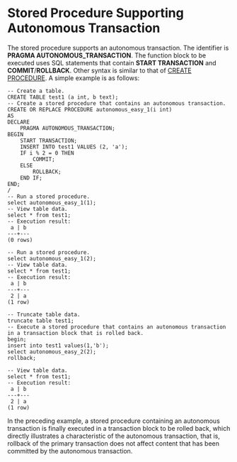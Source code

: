# Stored Procedure Supporting Autonomous Transaction<a name="EN-US_TOPIC_0274616606"></a>

The stored procedure supports an autonomous transaction. The identifier is  **PRAGMA AUTONOMOUS\_TRANSACTION**. The function block to be executed uses SQL statements that contain  **START TRANSACTION**  and  **COMMIT**/**ROLLBACK**. Other syntax is similar to that of  [CREATE PROCEDURE](create-procedure.md). A simple example is as follows:

```
-- Create a table.
CREATE TABLE test1 (a int, b text);
-- Create a stored procedure that contains an autonomous transaction.
CREATE OR REPLACE PROCEDURE autonomous_easy_1(i int)
AS
DECLARE
    PRAGMA AUTONOMOUS_TRANSACTION;
BEGIN
    START TRANSACTION;
    INSERT INTO test1 VALUES (2, 'a');
    IF i % 2 = 0 THEN
        COMMIT;
    ELSE
        ROLLBACK;
    END IF;
END;
/
-- Run a stored procedure.
select autonomous_easy_1(1);
-- View table data.
select * from test1;
-- Execution result:
 a | b
---+---
(0 rows)

-- Run a stored procedure.
select autonomous_easy_1(2);
-- View table data.
select * from test1;
-- Execution result:
 a | b
---+---
 2 | a
(1 row)

-- Truncate table data.
truncate table test1;
-- Execute a stored procedure that contains an autonomous transaction in a transaction block that is rolled back.
begin;
insert into test1 values(1,'b');
select autonomous_easy_2(2);
rollback;

-- View table data.
select * from test1;
-- Execution result:
 a | b
---+---
 2 | a
(1 row)
```

In the preceding example, a stored procedure containing an autonomous transaction is finally executed in a transaction block to be rolled back, which directly illustrates a characteristic of the autonomous transaction, that is, rollback of the primary transaction does not affect content that has been committed by the autonomous transaction.

